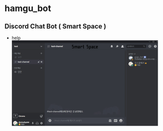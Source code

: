 # hamgu_bot
## Discord Chat Bot ( Smart Space )

- help
<img src="/github/help.gif" title="Help_GIF" alt="Help_GIF"></img><br/>
